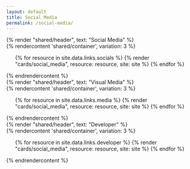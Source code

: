 ```yaml
---
layout: default
title: Social Media
permalink: /social-media/
---
```


<section class="py-10">
  {% render "shared/header", text: "Social Media" %}
  <article>
    {% rendercontent 'shared/container', variation: 3 %}
      <ul class="grid grid-cols-1 gap-5 mt-3 sm:gap-6 sm:grid-cols-2 lg:grid-cols-4">
        {% for resource in site.data.links.socials %}
          {% render "cards/social_media", resource: resource, site: site %}
        {% endfor %}
      </ul>
    {% endrendercontent %}
  </article>
</section>

<section class="py-10">
  {% render "shared/header", text: "Visual Media" %}
  <article>
    {% rendercontent 'shared/container', variation: 3 %}
      <ul class="grid grid-cols-1 gap-5 mt-3 sm:gap-6 sm:grid-cols-2 lg:grid-cols-4">
        {% for resource in site.data.links.media %}
          {% render "cards/social_media", resource: resource, site: site %}
        {% endfor %}
      </ul>
    {% endrendercontent %}
  </article>
</section>

<section class="py-10">
  {% render "shared/header", text: "Developer" %}
  <article>
    {% rendercontent 'shared/container', variation: 3 %}
      <ul class="grid grid-cols-1 gap-5 mt-3 sm:gap-6 sm:grid-cols-2 lg:grid-cols-4">
        {% for resource in site.data.links.developer %}
          {% render "cards/social_media", resource: resource, site: site %}
        {% endfor %}
      </ul>
    {% endrendercontent %}
  </article>
</section>
